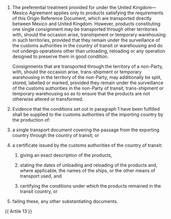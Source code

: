 1. The preferential treatment provided for under the United Kingdom—Mexico Agreement applies only to products satisfying the requirements of this Origin Reference Document, which are transported directly between Mexico and United Kingdom. However, products constituting one single consignment may be transported through other territories with, should the occasion arise, transhipment or temporary warehousing in such territories, provided that they remain under the surveillance of the customs authorities in the country of transit or warehousing and do not undergo operations other than unloading, reloading or any operation designed to preserve them in good condition.

    Consignments that are transported through the territory of a non-Party, with, should the occasion arise, trans-shipment or temporary warehousing in the territory of the non-Party, may additionally be split, stored, labelled or marked, provided they remain under the surveillance of the customs authorities in the non-Party of transit, trans-shipment or temporary warehousing so as to ensure that the products are not otherwise altered or transformed.

2.	Evidence that the conditions set out in paragraph 1 have been fulfilled shall be supplied to the customs authorities of the importing country by the production of:

   1. a single transport document covering the passage from the exporting country through the country of transit; or

   2. a certificate issued by the customs authorities of the country of transit:

      1. giving an exact description of the products,

      2. stating the dates of unloading and reloading of the products and, where applicable, the names of the ships, or the other means of transport used, and

      3. certifying the conditions under which the products remained in the transit country, or

   3. failing these, any other substantiating documents.

{{ Artile 13 }}
